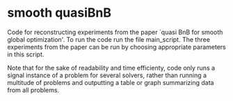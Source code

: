 # smooth quasiBnB
 Code for reconstructing experiments from the paper
 `quasi BnB for smooth global optimization'. 
 To run the code run the file main_script. The three experiments from the paper can be run by choosing appropriate parameters in this    script.
 
 Note that for the sake of readability and time efficienty, code only runs a signal instance of a problem for several solvers, rather than running a multitude of problems and outputting a table or graph summarizing data from all problems. 
 
